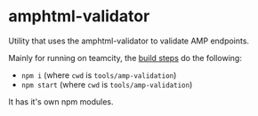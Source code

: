 # amphtml-validator

Utility that uses the amphtml-validator to validate AMP endpoints.

Mainly for running on teamcity, the [build steps](https://teamcity.gu-web.net/admin/editBuildRunners.html?id=buildType:dotcom_AmpValidation) do the following:

- `npm i` (where `cwd` is `tools/amp-validation`)
- `npm start` (where `cwd` is `tools/amp-validation`)

It has it's own npm modules.
